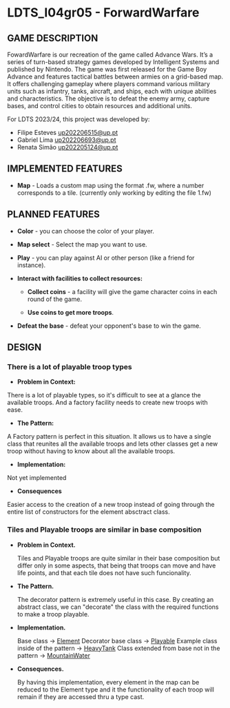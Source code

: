 # LDTS_l04gr05 - ForwardWarfare

## GAME DESCRIPTION

FowardWarfare is our recreation of the game called Advance Wars. It’s a series of turn-based strategy games developed by Intelligent Systems and published by Nintendo. The game was first released for the Game Boy Advance and features tactical battles between armies on a grid-based map. It offers challenging gameplay where players command various military units such as infantry, tanks, aircraft, and ships, each with unique abilities and characteristics. The objective is to defeat the enemy army, capture bases, and control cities to obtain resources and additional units. 

For LDTS 2023/24, this project was developed by:
- Filipe Esteves up202206515@up.pt
- Gabriel Lima up202206693@up.pt
- Renata Simão up202205124@up.pt

## IMPLEMENTED FEATURES

- **Map** - Loads a custom map using the format .fw, where a number corresponds to a tile.
  (currently only working by editing the file 1.fw)

## PLANNED FEATURES

- **Color** - you can choose the color of your player.

- **Map select** - Select the map you want to use.

- **Play**  - you can play against AI or other person (like a friend for instance).

- **Interact with facilities to collect resources:**

  - **Collect coins** - a facility will give the game character coins in each round of the game.

  - **Use coins to get more troops**.

- **Defeat the base** - defeat your opponent's base to win the game.

## DESIGN

### There is a lot of playable troop types

 - **Problem in Context:**

There is a lot of playable types, so it's difficult to see at a glance the available troops.
And a factory facility needs to create new troops with ease.

 - **The Pattern:**

A Factory pattern is perfect in this situation. It allows us to have a single class that reunites all the available troops and lets other classes get a new troop without having to know about all the available troops.

 - **Implementation:**

Not yet implemented

 - **Consequences**

 Easier access to the creation of a new troop instead of going through the entire list of constructors for the element absctract class.

### Tiles and Playable troops are similar in base composition

- **Problem in Context.**

  Tiles and Playable troops are quite similar in their base composition but differ only in some aspects, that being that troops can move and have life points, and that each tile does not have such funcionality.
  
- **The Pattern.**

  The decorator pattern is extremely useful in this case. By creating an abstract class, we can "decorate" the class with the required functions to make a troop playable.

- **Implementation.**
  
  Base class -> [Element](https://github.com/FEUP-LDTS-2023/project-l04gr05/blob/main/ForwardWarfare/src/main/java/com/ldts/ForwardWarfare/Element/Element.java)
  Decorator base class -> [Playable](https://github.com/FEUP-LDTS-2023/project-l04gr05/blob/main/ForwardWarfare/src/main/java/com/ldts/ForwardWarfare/Element/Playable/Playable.java)
  Example class inside of the pattern -> [HeavyTank](https://github.com/FEUP-LDTS-2023/project-l04gr05/blob/main/ForwardWarfare/src/main/java/com/ldts/ForwardWarfare/Element/Playable/Ground/HeavyTank.java)
  Class extended from base not in the pattern -> [MountainWater](https://github.com/FEUP-LDTS-2023/project-l04gr05/blob/main/ForwardWarfare/src/main/java/com/ldts/ForwardWarfare/Element/Tile/MountainWater.java)
  
- **Consequences.**

  By having this implementation, every element in the map can be reduced to the Element type and it the functionality of each troop will remain if they are accessed thru a type cast.
